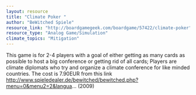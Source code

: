 ```yaml
---
layout: resource
title: "Climate Poker "
author: "BeWitched Spiele"
resource_link: "http://boardgamegeek.com/boardgame/57422/climate-poker"
resource_type: "Analog Game/Simulation"
climate_topics: "Mitigation"
---
```


This game is for 2-4 players with a goal of either getting as many cards as possible to host a big conference or getting rid of all cards; Players are climate diplomats who try and organize a climate conference for like minded countries.  The cost is 7.90EUR from this link http://www.spieledealer.de/bewitched/bewitched.php?menu=0&menu2=2&langua...  (2009)
